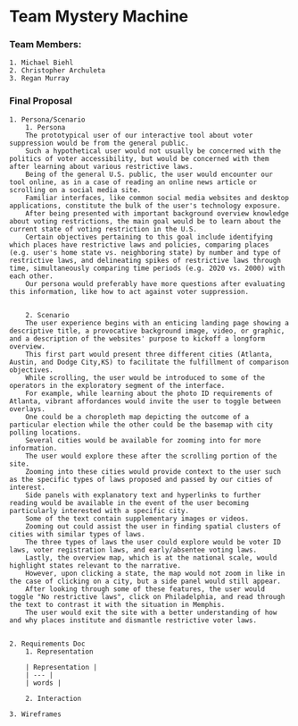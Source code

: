 # Team Mystery Machine #

### Team Members:
    1. Michael Biehl
    2. Christopher Archuleta
    3. Regan Murray

### Final Proposal
    1. Persona/Scenario
        1. Persona
        The prototypical user of our interactive tool about voter suppression would be from the general public.
        Such a hypothetical user would not usually be concerned with the politics of voter accessibility, but would be concerned with them after learning about various restrictive laws.  
        Being of the general U.S. public, the user would encounter our tool online, as in a case of reading an online news article or scrolling on a social media site.  
        Familiar interfaces, like common social media websites and desktop applications, constitute the bulk of the user's technology exposure.   
        After being presented with important background overview knowledge about voting restrictions, the main goal would be to learn about the current state of voting restriction in the U.S.   
        Certain objectives pertaining to this goal include identifying which places have restrictive laws and policies, comparing places (e.g. user's home state vs. neighboring state) by number and type of restrictive laws, and delineating spikes of restrictive laws through time, simultaneously comparing time periods (e.g. 2020 vs. 2000) with each other.   
        Our persona would preferably have more questions after evaluating this information, like how to act against voter suppression.


        2. Scenario
        The user experience begins with an enticing landing page showing a descriptive title, a provocative background image, video, or graphic, and a description of the websites' purpose to kickoff a longform overview.   
        This first part would present three different cities (Atlanta, Austin, and Dodge City,KS) to facilitate the fulfillment of comparison objectives.   
        While scrolling, the user would be introduced to some of the operators in the exploratory segment of the interface.   
        For example, while learning about the photo ID requirements of Atlanta, vibrant affordances would invite the user to toggle between overlays.   
        One could be a choropleth map depicting the outcome of a particular election while the other could be the basemap with city polling locations.   
        Several cities would be available for zooming into for more information.   
        The user would explore these after the scrolling portion of the site.   
        Zooming into these cities would provide context to the user such as the specific types of laws proposed and passed by our cities of interest.   
        Side panels with explanatory text and hyperlinks to further reading would be available in the event of the user becoming particularly interested with a specific city.   
        Some of the text contain supplementary images or videos.   
        Zooming out could assist the user in finding spatial clusters of cities with similar types of laws.   
        The three types of laws the user could explore would be voter ID laws, voter registration laws, and early/absentee voting laws.   
        Lastly, the overview map, which is at the national scale, would highlight states relevant to the narrative.   
        However, upon clicking a state, the map would not zoom in like in the case of clicking on a city, but a side panel would still appear.   
        After looking through some of these features, the user would toggle "No restrictive laws", click on Philadelphia, and read through the text to contrast it with the situation in Memphis.   
        The user would exit the site with a better understanding of how and why places institute and dismantle restrictive voter laws.
        

    2. Requirements Doc
        1. Representation

        | Representation |
        | --- |
        | words |

        2. Interaction

    3. Wireframes

